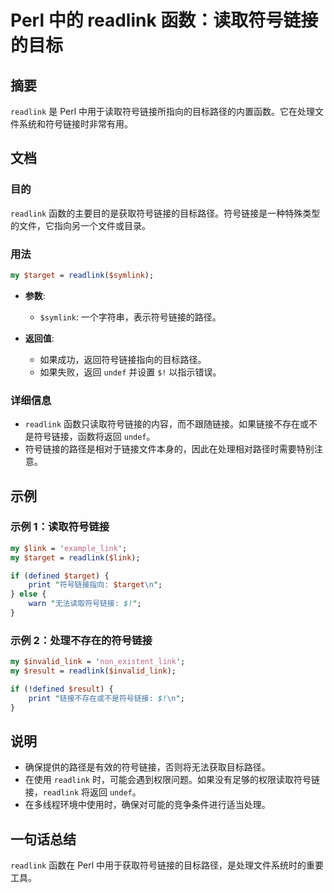 <!--
Meta Description: # Perl 中的 readlink 函数：读取符号链接的目标 ## 摘要 `readlink` 是 Perl 中用于读取符号链接所指向的目标路径的内置函数。它在处理文件系统和符号链接时非常有用。 ## 文档 ### 目的 `readlink` 函数的主要目的是获取符号链接的目标路径。符号链接是一种...
Meta Keywords: readlink, perl, target, undef, symlink
-->

# Perl 中的 readlink 函数：读取符号链接的目标

## 摘要
`readlink` 是 Perl 中用于读取符号链接所指向的目标路径的内置函数。它在处理文件系统和符号链接时非常有用。

## 文档
### 目的
`readlink` 函数的主要目的是获取符号链接的目标路径。符号链接是一种特殊类型的文件，它指向另一个文件或目录。

### 用法
```perl
my $target = readlink($symlink);
```

- **参数**: 
  - `$symlink`: 一个字符串，表示符号链接的路径。
  
- **返回值**: 
  - 如果成功，返回符号链接指向的目标路径。
  - 如果失败，返回 `undef` 并设置 `$!` 以指示错误。

### 详细信息
- `readlink` 函数只读取符号链接的内容，而不跟随链接。如果链接不存在或不是符号链接，函数将返回 `undef`。
- 符号链接的路径是相对于链接文件本身的，因此在处理相对路径时需要特别注意。

## 示例
### 示例 1：读取符号链接
```perl
my $link = 'example_link';
my $target = readlink($link);

if (defined $target) {
    print "符号链接指向: $target\n";
} else {
    warn "无法读取符号链接: $!";
}
```

### 示例 2：处理不存在的符号链接
```perl
my $invalid_link = 'non_existent_link';
my $result = readlink($invalid_link);

if (!defined $result) {
    print "链接不存在或不是符号链接: $!\n";
}
```

## 说明
- 确保提供的路径是有效的符号链接，否则将无法获取目标路径。
- 在使用 `readlink` 时，可能会遇到权限问题。如果没有足够的权限读取符号链接，`readlink` 将返回 `undef`。
- 在多线程环境中使用时，确保对可能的竞争条件进行适当处理。

## 一句话总结
`readlink` 函数在 Perl 中用于获取符号链接的目标路径，是处理文件系统时的重要工具。